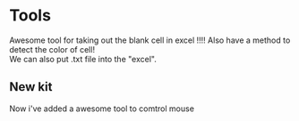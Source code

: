 # Tools
 Awesome tool for taking out the blank cell in excel !!!! Also have a method to detect the color of cell!  
 We can also put .txt file into the "excel".
## New kit
Now i've added a awesome tool to comtrol mouse
